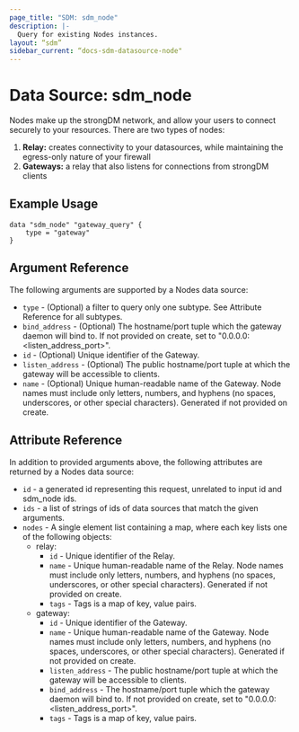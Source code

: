 ```yaml
---
page_title: "SDM: sdm_node"
description: |-
  Query for existing Nodes instances.
layout: “sdm”
sidebar_current: “docs-sdm-datasource-node"
---
```

# Data Source: sdm_node

Nodes make up the strongDM network, and allow your users to connect securely to your resources.
 There are two types of nodes:
 1. **Relay:** creates connectivity to your datasources, while maintaining the egress-only nature of your firewall
 1. **Gateways:** a relay that also listens for connections from strongDM clients

## Example Usage

```hcl
data "sdm_node" "gateway_query" {
    type = "gateway"
}
```

## Argument Reference
The following arguments are supported by a Nodes data source:
* `type` - (Optional) a filter to query only one subtype. See Attribute Reference for all subtypes.
* `bind_address` - (Optional) The hostname/port tuple which the gateway daemon will bind to.
 If not provided on create, set to "0.0.0.0:<listen_address_port>".
* `id` - (Optional) Unique identifier of the Gateway.
* `listen_address` - (Optional) The public hostname/port tuple at which the gateway will be accessible to clients.
* `name` - (Optional) Unique human-readable name of the Gateway. Node names must include only letters, numbers, and hyphens (no spaces, underscores, or other special characters). Generated if not provided on create.

## Attribute Reference
In addition to provided arguments above, the following attributes are returned by a Nodes data source:
* `id` - a generated id representing this request, unrelated to input id and sdm_node ids.
* `ids` - a list of strings of ids of data sources that match the given arguments.
* `nodes` - A single element list containing a map, where each key lists one of the following objects:
	* relay:
		* `id` - Unique identifier of the Relay.
		* `name` - Unique human-readable name of the Relay. Node names must include only letters, numbers, and hyphens (no spaces, underscores, or other special characters). Generated if not provided on create.
		* `tags` - Tags is a map of key, value pairs.
	* gateway:
		* `id` - Unique identifier of the Gateway.
		* `name` - Unique human-readable name of the Gateway. Node names must include only letters, numbers, and hyphens (no spaces, underscores, or other special characters). Generated if not provided on create.
		* `listen_address` - The public hostname/port tuple at which the gateway will be accessible to clients.
		* `bind_address` - The hostname/port tuple which the gateway daemon will bind to.
 If not provided on create, set to "0.0.0.0:<listen_address_port>".
		* `tags` - Tags is a map of key, value pairs.
